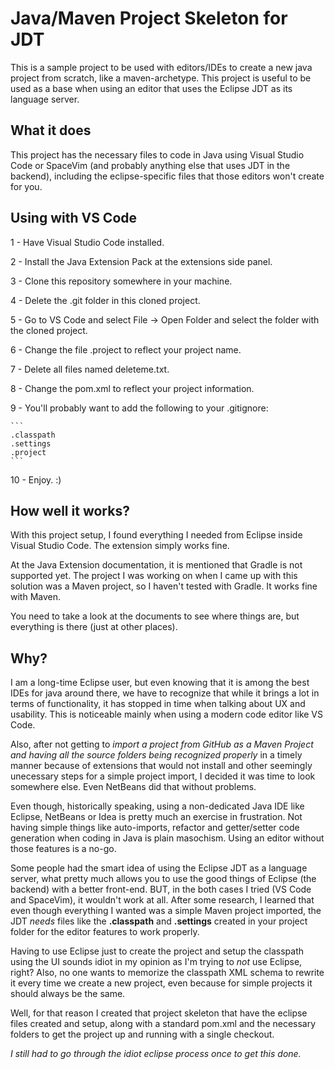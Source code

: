 # Java/Maven Project Skeleton for JDT
This is a sample project to be used with editors/IDEs to create a new java
project from scratch, like a maven-archetype. This project is useful to be used
as a base when using an editor that uses the Eclipse JDT as its language server.

## What it does
This project has the necessary files to code in Java using Visual Studio Code or
SpaceVim (and probably anything else that uses JDT in the backend), including
the eclipse-specific files that those editors won't create for you.

## Using with VS Code
1 - Have Visual Studio Code installed.

2 - Install the Java Extension Pack at the extensions side panel.

3 - Clone this repository somewhere in your machine.

4 - Delete the .git folder in this cloned project.

5 - Go to VS Code and select File -> Open Folder and select the folder with the cloned project.

6 - Change the file .project to reflect your project name.

7 - Delete all files named deleteme.txt.

8 - Change the pom.xml to reflect your project information.

9 - You'll probably want to add the following to your .gitignore:

    ```
    .classpath
    .settings
    .project
    ```

10 - Enjoy. :)

## How well it works?
With this project setup, I found everything I needed from Eclipse inside Visual
Studio Code. The extension simply works fine.

At the Java Extension documentation, it is mentioned that Gradle is not
supported yet. The project I was working on when I came up with this solution
was a Maven project, so I haven't tested with Gradle. It works fine with Maven.

You need to take a look at the documents to see where things are, but everything
is there (just at other places).

## Why?
I am a long-time Eclipse user, but even knowing that it is among the best IDEs
for java around there, we have to recognize that while it brings a lot in terms
of functionality, it has stopped in time when talking about UX and usability.
This is noticeable mainly when using a modern code editor like VS Code.

Also, after not getting to *import a project from GitHub as a Maven Project and
having all the source folders being recognized properly* in a timely manner
because of extensions that would not install and other seemingly unecessary
steps for a simple project import, I decided it was time to look somewhere else.
Even NetBeans did that without problems.

Even though, historically speaking, using a non-dedicated Java IDE like Eclipse,
NetBeans or Idea is pretty much an exercise in frustration. Not having simple 
things like auto-imports, refactor and getter/setter code generation when coding
in Java is plain masochism. Using an editor without those features is a no-go.

Some people had the smart idea of using the Eclipse JDT as a language server, 
what pretty much allows you to use the good things of Eclipse (the backend) with
a better front-end. BUT, in the both cases I tried (VS Code and SpaceVim), it
wouldn't work at all. After some research, I learned that even though everything
I wanted was a simple Maven project imported, the JDT *needs* files like the
**.classpath** and **.settings** created in your project folder for the editor
features to work properly.

Having to use Eclipse just to create the project and setup the classpath using
the UI sounds idiot in my opinion as I'm trying to *not* use Eclipse, right?
Also, no one wants to memorize the classpath XML schema to rewrite it every time
we create a new project, even because for simple projects it should always be
the same.

Well, for that reason I created that project skeleton that have the eclipse
files created and setup, along with a standard pom.xml and the necessary
folders to get the project up and running with a single checkout.

*I still had to go through the idiot eclipse process once to get this done.*